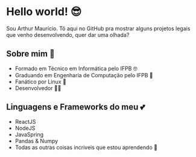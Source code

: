 # Hello world! 😎 
Sou Arthur Maurício. Tô aqui no GitHub pra mostrar alguns projetos legais que venho desenvolvendo, quer dar uma olhada?

## Sobre mim 🎒 
- Formado em Técnico em Informática pelo IFPB 🤓
- Graduando em Engenharia de Computação pelo IFPB 💚
- Fanático por Linux 🐧
- Desenvolvedor 🧑‍💻

## Linguagens e Frameworks do meu 💕
 - ReactJS
 - NodeJS
 - JavaSpring
 - Pandas & Numpy
 - Todas as outras coisas incriveis que estou aprendendo 🎉
